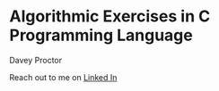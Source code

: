 # Algorithmic Exercises in C Programming Language

Davey Proctor

Reach out to me on [Linked In](https://linkedin.com/in/daveyproctor)

